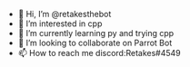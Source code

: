 - 👋 Hi, I’m @retakesthebot
- 👀 I’m interested in cpp
- 🌱 I’m currently learning py and trying cpp
- 💞️ I’m looking to collaborate on Parrot Bot
- 📫 How to reach me discord:Retakes#4549

<!---
retakesthebot/retakesthebot is a ✨ special ✨ repository because its `README.md` (this file) appears on your GitHub profile.
You can click the Preview link to take a look at your changes.
--->
